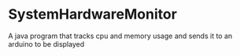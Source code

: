 # SystemHardwareMonitor
 A java program that tracks cpu and memory usage and sends it to an arduino to be displayed
